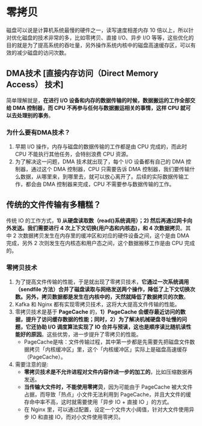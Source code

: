 # 零拷贝
磁盘可以说是计算机系统最慢的硬件之一，读写速度相差内存 10 倍以上，所以针对优化磁盘的技术非常的多，比如零拷贝、直接 I/O、异步 I/O 等等，这些优化的目的就是为了提高系统的吞吐量，另外操作系统内核中的磁盘高速缓存区，可以有效的减少磁盘的访问次数。

## DMA技术 [直接内存访问（Direct Memory Access） 技术]
简单理解就是，**在进行 I/O 设备和内存的数据传输的时候，数据搬运的工作全部交给 DMA 控制器，而 CPU 不再参与任何与数据搬运相关的事情，这样 CPU 就可以去处理别的事务**。

### 为什么要有DMA技术？
1. 早期 I/O 操作，内存与磁盘的数据传输的工作都是由 CPU 完成的，而此时 CPU 不能执行其他任务，会特别浪费 CPU 资源。
2. 为了解决这一问题，DMA 技术就出现了，每个 I/O 设备都有自己的 DMA 控制器，通过这个 DMA 控制器，CPU 只需要告诉 DMA 控制器，我们要传输什么数据，从哪里来，到哪里去，就可以放心离开了。后续的实际数据传输工作，都会由 DMA 控制器来完成，CPU 不需要参与数据传输的工作。

## 传统的文件传输有多糟糕？
传统 IO 的工作方式，**1) 从硬盘读取数（read()系统调用）；2) 然后再通过网卡向外发送。我们需要进行 4 次上下文切换(用户态和内核态)，和 4 次数据拷贝**。其中 2 次数据拷贝发生在内存里的缓冲区和对应的硬件设备之间，这个是由 DMA 完成，另外 2 次则发生在内核态和用户态之间，这个数据搬移工作是由 CPU 完成的。

### 零拷贝技术
1. 为了提高文件传输的性能，于是就出现了零拷贝技术，**它通过一次系统调用（sendfile 方法）合并了磁盘读取与网络发送两个操作，降低了上下文切换次数。另外，拷贝数据都是发生在内核中的，天然就降低了数据拷贝的次数**。
2. Kafka 和 Nginx 都有实现零拷贝技术，这将大大提高文件传输的性能。
3. 零拷贝技术是基于 **PageCache** 的，**1）PageCache 会缓存最近访问的数据，提升了访问缓存数据的性能；同时，2）为了解决机械硬盘寻址慢的问题，它还协助 I/O 调度算法实现了 IO 合并与预读，这也是顺序读比随机读性能好的原因**。这些优势，进一步提升了零拷贝的性能。
    - PageCache是啥：文件传输过程，其中第一步都是先需要先把磁盘文件数据拷贝「内核缓冲区」里，这个「内核缓冲区」实际上是磁盘高速缓存（PageCache）。
4. 需要注意的是:
    - **零拷贝技术是不允许进程对文件内容作进一步的加工的**，比如压缩数据再发送。
    - **当传输大文件时，不能使用零拷贝**，因为可能由于 PageCache 被大文件占据，而导致「热点」小文件无法利用到 PageCache，并且大文件的缓存命中率不高，这时就需要使用「异步 IO + 直接 IO 」的方式。
    - 在 Nginx 里，可以通过配置，设定一个文件大小阈值，针对大文件使用异步 IO 和直接 IO，而对小文件使用零拷贝。
